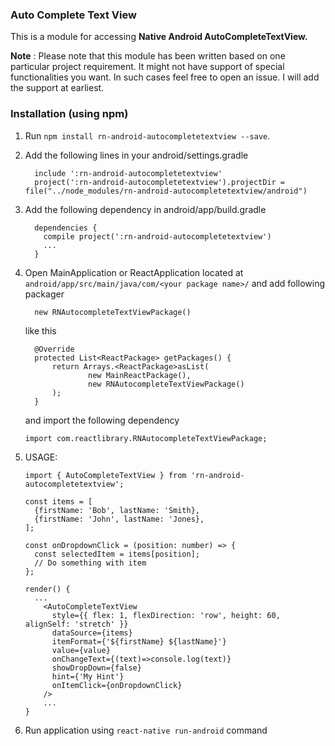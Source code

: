 ### Auto Complete Text View

This is a module for accessing **Native Android AutoCompleteTextView.**

**Note** : Please note that this module has been written based on one particular project requirement. It might not have support of special functionalities you want. In such cases feel free to open an issue. I will add the support at earliest.

### Installation (using npm)
1. Run `npm install rn-android-autocompletetextview --save`.
2. Add the following lines in your android/settings.gradle
    ```
      include ':rn-android-autocompletetextview'
      project(':rn-android-autocompletetextview').projectDir = file("../node_modules/rn-android-autocompletetextview/android")
    ```
3. Add the following dependency in android/app/build.gradle
    ```
      dependencies {
        compile project(':rn-android-autocompletetextview')
        ...
      }
    ```
4. Open MainApplication or ReactApplication located at `android/app/src/main/java/com/<your package name>/` and add following packager
    ```
      new RNAutocompleteTextViewPackage()
    ```


    like this

    ```
      @Override
      protected List<ReactPackage> getPackages() {
          return Arrays.<ReactPackage>asList(
                  new MainReactPackage(),
                  new RNAutocompleteTextViewPackage()
          );
      }
    ```
    and import the following dependency

    ```
    import com.reactlibrary.RNAutocompleteTextViewPackage;
    ```
5. USAGE:
    ```
    import { AutoCompleteTextView } from 'rn-android-autocompletetextview';

    const items = [
      {firstName: 'Bob', lastName: 'Smith},
      {firstName: 'John', lastName: 'Jones},
    ];

    const onDropdownClick = (position: number) => {
      const selectedItem = items[position];
      // Do something with item
    };

    render() {
      ...
        <AutoCompleteTextView
          style={{ flex: 1, flexDirection: 'row', height: 60, alignSelf: 'stretch' }}
          dataSource={items}
          itemFormat={'${firstName} ${lastName}'}
          value={value}
          onChangeText={(text)=>console.log(text)}
          showDropDown={false}
          hint={'My Hint'}
          onItemClick={onDropdownClick}
        />
        ...
    }
    ```
6. Run application using `react-native run-android` command
